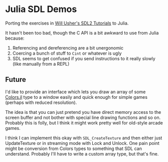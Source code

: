 # Julia SDL Demos

Porting the exercises in [Will Usher's SDL2 Tutorials][Usher tutorials] to Julia.

It hasn't been too bad, though the C API is a bit awkward to use from Julia because:

1. Referencing and dereferencing are a bit unergonomic
2. Coercing a bunch of stuff to `Cint` or whatever is ugly
3. SDL seems to get confused if you send instructions to it really slowly (like manually from a REPL)


## Future

I'd like to provide an interface which lets you draw an array of some [Colors.jl][Colors.jl] type to a window easily and quick enough for simple games (perhaps with reduced resolution).

The idea is that you can just pretend you have direct memory access to the screen buffer and not bother with special line drawing functions and so on. Probably this is folly, but I think it might work pretty well for old-style arcade games.

I think I can implement this okay with `SDL_CreateTexture` and then either just UpdateTexture or in streaming mode with Lock and Unlock. One pain point might be conversion from Colors types to something that SDL can understand. Probably I'll have to write a custom array type, but that's fine.


[Usher tutorials]: https://www.willusher.io/pages/sdl2/
[Colors.jl]: https://github.com/JuliaGraphics/Colors.jl
